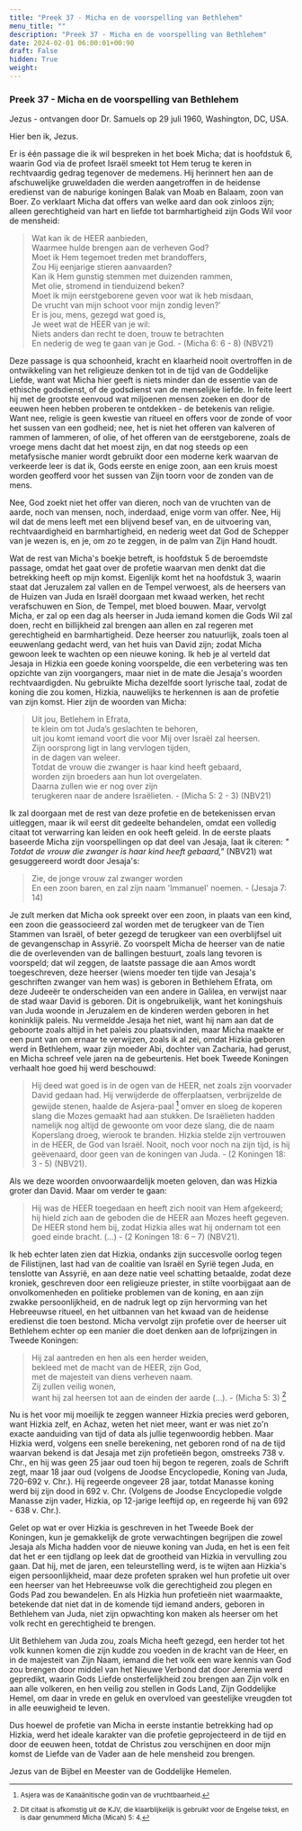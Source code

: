 ```yaml
---
title: "Preek 37 - Micha en de voorspelling van Bethlehem"
menu_title: ""
description: "Preek 37 - Micha en de voorspelling van Bethlehem"
date: 2024-02-01 06:00:01+00:90
draft: False
hidden: True
weight:
---
```

### Preek 37 - Micha en de voorspelling van Bethlehem

Jezus - ontvangen door Dr. Samuels op 29 juli 1960, Washington, DC, USA.

Hier ben ik, Jezus.

Er is één passage die ik wil bespreken in het boek Micha; dat is hoofdstuk 6, waarin God via de profeet Israël smeekt tot Hem terug te keren in rechtvaardig gedrag tegenover de medemens. Hij herinnert hen aan de afschuwelijke gruweldaden die werden aangetroffen in de heidense eredienst van de naburige koningen Balak van Moab en Balaam, zoon van Boer. Zo verklaart Micha dat offers van welke aard dan ook zinloos zijn; alleen gerechtigheid van hart en liefde tot barmhartigheid zijn Gods Wil voor de mensheid:

> Wat kan ik de HEER aanbieden,  
Waarmee hulde brengen aan de verheven God?  
Moet ik Hem tegemoet treden met brandoffers,  
Zou Hij eenjarige stieren aanvaarden?  
Kan ik Hem gunstig stemmen met duizenden rammen,  
Met olie, stromend in tienduizend beken?  
Moet ik mijn eerstgeborene geven voor wat ik heb misdaan,  
De vrucht van mijn schoot voor mijn zondig leven?’  
Er is jou, mens, gezegd wat goed is,  
Je weet wat de HEER van je wil:  
Niets anders dan recht te doen, trouw te betrachten  
En nederig de weg te gaan van je God. - (Micha 6: 6 - 8) (NBV21)

Deze passage is qua schoonheid, kracht en klaarheid nooit overtroffen in de ontwikkeling van het religieuze denken tot in de tijd van de Goddelijke Liefde, want wat Micha hier geeft is niets minder dan de essentie van de ethische godsdienst, of de godsdienst van de menselijke liefde. In feite leert hij met de grootste eenvoud wat miljoenen mensen zoeken en door de eeuwen heen hebben proberen te ontdekken - de betekenis van religie. Want nee, religie is geen kwestie van ritueel en offers voor de zonde of voor het sussen van een godheid; nee, het is niet het offeren van kalveren of rammen of lammeren, of olie, of het offeren van de eerstgeborene, zoals de vroege mens dacht dat het moest zijn, en dat nog steeds op een metafysische manier wordt gebruikt door een moderne kerk waarvan de verkeerde leer is dat ik, Gods eerste en enige zoon, aan een kruis moest worden geofferd voor het sussen van Zijn toorn voor de zonden van de mens.

Nee, God zoekt niet het offer van dieren, noch van de vruchten van de aarde, noch van mensen, noch, inderdaad, enige vorm van offer. Nee, Hij wil dat de mens leeft met een blijvend besef van, en de uitvoering van, rechtvaardigheid en barmhartigheid, en nederig weet dat God de Schepper van je wezen is, en je, om zo te zeggen, in de palm van Zijn Hand houdt.

Wat de rest van Micha's boekje betreft, is hoofdstuk 5 de beroemdste passage, omdat het gaat over de profetie waarvan men denkt dat die betrekking heeft op mijn komst. Eigenlijk komt het na hoofdstuk 3, waarin staat dat Jeruzalem zal vallen en de Tempel verwoest, als de heersers van de Huizen van Juda en Israël doorgaan met kwaad werken, het recht verafschuwen en Sion, de Tempel, met bloed bouwen. Maar, vervolgt Micha, er zal op een dag als heerser in Juda iemand komen die Gods Wil zal doen, recht en billijkheid zal brengen aan allen en zal regeren met gerechtigheid en barmhartigheid. Deze heerser zou natuurlijk, zoals toen al eeuwenlang gedacht werd, van het huis van David zijn; zodat Micha gewoon leek te wachten op een nieuwe koning. Ik heb je al verteld dat Jesaja in Hizkia een goede koning voorspelde, die een verbetering was ten opzichte van zijn voorgangers, maar niet in de mate die Jesaja's woorden rechtvaardigden. Nu gebruikte Micha dezelfde soort lyrische taal, zodat de koning die zou komen, Hizkia, nauwelijks te herkennen is aan de profetie van zijn komst. Hier zijn de woorden van Micha:

> Uit jou, Betlehem in Efrata,  
te klein om tot Juda’s geslachten te behoren,  
uit jou komt iemand voort die voor Mij over Israël zal heersen.  
Zijn oorsprong ligt in lang vervlogen tijden,  
in de dagen van weleer.  
Totdat de vrouw die zwanger is haar kind heeft gebaard,  
worden zijn broeders aan hun lot overgelaten.  
Daarna zullen wie er nog over zijn  
terugkeren naar de andere Israëlieten. - (Micha 5: 2 - 3) (NBV21)

Ik zal doorgaan met de rest van deze profetie en de betekenissen ervan uitleggen, maar ik wil eerst dit gedeelte behandelen, omdat een volledig citaat tot verwarring kan leiden en ook heeft geleid. In de eerste plaats baseerde Micha zijn voorspellingen op dat deel van Jesaja, laat ik citeren: *" Totdat de vrouw die zwanger is haar kind heeft gebaard,"* (NBV21) wat gesuggereerd wordt door Jesaja's:

> Zie, de jonge vrouw zal zwanger worden  
En een zoon baren, en zal zijn naam 'Immanuel' noemen. - (Jesaja 7: 14)

Je zult merken dat Micha ook spreekt over een zoon, in plaats van een kind, een zoon die geassocieerd zal worden met de terugkeer van de Tien Stammen van Israël, of beter gezegd de terugkeer van een overblijfsel uit de gevangenschap in Assyrië. Zo voorspelt Micha de heerser van de natie die de overlevenden van de ballingen bestuurt, zoals lang tevoren is voorspeld; dat wil zeggen, de laatste passage die aan Amos wordt toegeschreven, deze heerser (wiens moeder ten tijde van Jesaja's geschriften zwanger van hem was) is geboren in Bethlehem Efrata, om deze Judeeër te onderscheiden van een andere in Galilea, en verwijst naar de stad waar David is geboren. Dit is ongebruikelijk, want het koningshuis van Juda woonde in Jeruzalem en de kinderen werden geboren in het koninklijk paleis. Nu vermeldde Jesaja het niet, want hij nam aan dat de geboorte zoals altijd in het paleis zou plaatsvinden, maar Micha maakte er een punt van om ernaar te verwijzen, zoals ik al zei, omdat Hizkia geboren werd in Bethlehem, waar zijn moeder Abi, dochter van Zacharia, had gerust, en Micha schreef vele jaren na de gebeurtenis. Het boek Tweede Koningen verhaalt hoe goed hij werd beschouwd:

> Hij deed wat goed is in de ogen van de HEER, net zoals zijn voorvader David gedaan had. Hij verwijderde de offerplaatsen, verbrijzelde de gewijde stenen, haalde de Asjera-paal [^1] omver en sloeg de koperen slang die Mozes gemaakt had aan stukken. De Israëlieten hadden namelijk nog altijd de gewoonte om voor deze slang, die de naam Koperslang droeg, wierook te branden. Hizkia stelde zijn vertrouwen in de HEER, de God van Israël. Nooit, noch voor noch na zijn tijd, is hij geëvenaard, door geen van de koningen van Juda. - (2 Koningen 18: 3 - 5) (NBV21).

Als we deze woorden onvoorwaardelijk moeten geloven, dan was Hizkia groter dan David. Maar om verder te gaan:

> Hij was de HEER toegedaan en heeft zich nooit van Hem afgekeerd; hij hield zich aan de geboden die de HEER aan Mozes heeft gegeven. De HEER stond hem bij, zodat Hizkia alles wat hij ondernam tot een goed einde bracht. (…) - (2 Koningen 18: 6 – 7) (NBV21).

Ik heb echter laten zien dat Hizkia, ondanks zijn succesvolle oorlog tegen de Filistijnen, last had van de coalitie van Israël en Syrië tegen Juda, en tenslotte van Assyrië, en aan deze natie veel schatting betaalde, zodat deze kroniek, geschreven door een religieuze priester, in stilte voorbijgaat aan de onvolkomenheden en politieke problemen van de koning, en aan zijn zwakke persoonlijkheid, en de nadruk legt op zijn hervorming van het Hebreeuwse ritueel, en het uitbannen van het kwaad van de heidense eredienst die toen bestond. Micha vervolgt zijn profetie over de heerser uit Bethlehem echter op een manier die doet denken aan de lofprijzingen in Tweede Koningen:

> Hij zal aantreden en hen als een herder weiden,  
bekleed met de macht van de HEER, zijn God,  
met de majesteit van diens verheven naam.  
Zij zullen veilig wonen,  
want hij zal heersen tot aan de einden der aarde (…). - (Micha 5: 3) [^2]

Nu is het voor mij moeilijk te zeggen wanneer Hizkia precies werd geboren, want Hizkia zelf, en Achaz, weten het niet meer, want er was niet zo'n exacte aanduiding van tijd of data als jullie tegenwoordig hebben. Maar Hizkia werd, volgens een snelle berekening, net geboren rond of na de tijd waarvan bekend is dat Jesaja met zijn profetieën begon, omstreeks 738 v. Chr., en hij was geen 25 jaar oud toen hij begon te regeren, zoals de Schrift zegt, maar 18 jaar oud (volgens de Joodse Encyclopedie, Koning van Juda, 720-692 v. Chr.). Hij regeerde ongeveer 28 jaar, totdat Manasse koning werd bij zijn dood in 692 v. Chr. (Volgens de Joodse Encyclopedie volgde Manasse zijn vader, Hizkia, op 12-jarige leeftijd op, en regeerde hij van 692 - 638 v. Chr.).

Gelet op wat er over Hizkia is geschreven in het Tweede Boek der Koningen, kun je gemakkelijk de grote verwachtingen begrijpen die zowel Jesaja als Micha hadden voor de nieuwe koning van Juda, en het is een feit dat het er een tijdlang op leek dat de grootheid van Hizkia in vervulling zou gaan. Dat hij, met de jaren, een teleurstelling werd, is te wijten aan Hizkia's eigen persoonlijkheid, maar deze profeten spraken wel hun profetie uit over een heerser van het Hebreeuwse volk die gerechtigheid zou plegen en Gods Pad zou bewandelen. En als Hizkia hun profetieën niet waarmaakte, betekende dat niet dat in de komende tijd iemand anders, geboren in Bethlehem van Juda, niet zijn opwachting kon maken als heerser om het volk recht en gerechtigheid te brengen.

Uit Bethlehem van Juda zou, zoals Micha heeft gezegd, een herder tot het volk kunnen komen die zijn kudde zou voeden in de kracht van de Heer, en in de majesteit van Zijn Naam, iemand die het volk een ware kennis van God zou brengen door middel van het Nieuwe Verbond dat door Jeremia werd gepredikt, waarin Gods Liefde onsterfelijkheid zou brengen aan Zijn volk en aan alle volkeren, en hen veilig zou stellen in Gods Land, Zijn Goddelijke Hemel, om daar in vrede en geluk en overvloed van geestelijke vreugden tot in alle eeuwigheid te leven.

Dus hoewel de profetie van Micha in eerste instantie betrekking had op Hizkia, werd het ideale karakter van die profetie geprojecteerd in de tijd en door de eeuwen heen, totdat de Christus zou verschijnen en door mijn komst de Liefde van de Vader aan de hele mensheid zou brengen.

Jezus van de Bijbel en Meester van de Goddelijke Hemelen.
<small>

[^1]: Asjera was de Kanaänitische godin van de vruchtbaarheid.

[^2]: Dit citaat is afkomstig uit de KJV, die klaarblijkelijk is gebruikt voor de Engelse tekst, en is daar genummerd Micha (Micah) 5: 4.
